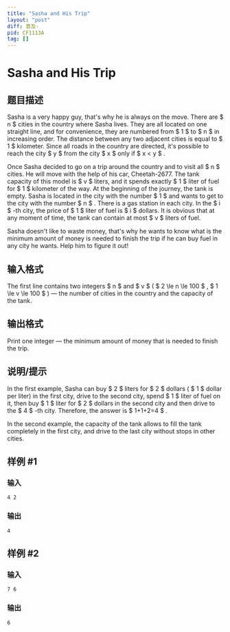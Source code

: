 ```yaml
---
title: "Sasha and His Trip"
layout: "post"
diff: 普及-
pid: CF1113A
tag: []
---
```


# Sasha and His Trip

## 题目描述

Sasha is a very happy guy, that's why he is always on the move. There are $ n $ cities in the country where Sasha lives. They are all located on one straight line, and for convenience, they are numbered from $ 1 $ to $ n $ in increasing order. The distance between any two adjacent cities is equal to $ 1 $ kilometer. Since all roads in the country are directed, it's possible to reach the city $ y $ from the city $ x $ only if $ x < y $ .

Once Sasha decided to go on a trip around the country and to visit all $ n $ cities. He will move with the help of his car, Cheetah-2677. The tank capacity of this model is $ v $ liters, and it spends exactly $ 1 $ liter of fuel for $ 1 $ kilometer of the way. At the beginning of the journey, the tank is empty. Sasha is located in the city with the number $ 1 $ and wants to get to the city with the number $ n $ . There is a gas station in each city. In the $ i $ -th city, the price of $ 1 $ liter of fuel is $ i $ dollars. It is obvious that at any moment of time, the tank can contain at most $ v $ liters of fuel.

Sasha doesn't like to waste money, that's why he wants to know what is the minimum amount of money is needed to finish the trip if he can buy fuel in any city he wants. Help him to figure it out!

## 输入格式

The first line contains two integers $ n $ and $ v $ ( $ 2 \le n \le 100 $ , $ 1 \le v \le 100 $ ) — the number of cities in the country and the capacity of the tank.

## 输出格式

Print one integer — the minimum amount of money that is needed to finish the trip.

## 说明/提示

In the first example, Sasha can buy $ 2 $ liters for $ 2 $ dollars ( $ 1 $ dollar per liter) in the first city, drive to the second city, spend $ 1 $ liter of fuel on it, then buy $ 1 $ liter for $ 2 $ dollars in the second city and then drive to the $ 4 $ -th city. Therefore, the answer is $ 1+1+2=4 $ .

In the second example, the capacity of the tank allows to fill the tank completely in the first city, and drive to the last city without stops in other cities.

## 样例 #1

### 输入

```
4 2

```

### 输出

```
4

```

## 样例 #2

### 输入

```
7 6

```

### 输出

```
6

```


